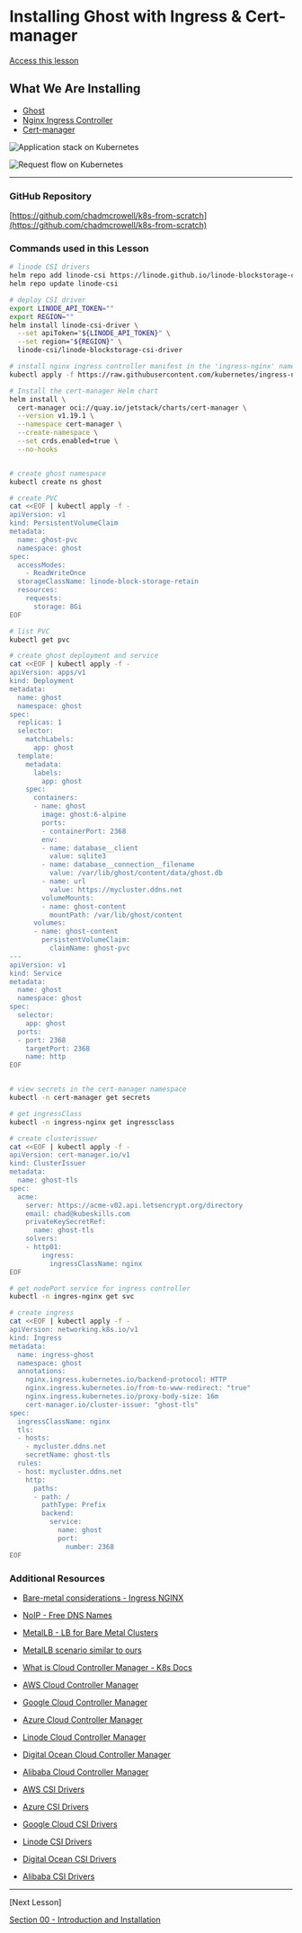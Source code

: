 # Installing Ghost with Ingress & Cert-manager

[Access this lesson](https://community.kubeskills.com/c/kubernetes-from-scratch)

## What We Are Installing

- [Ghost](https://github.com/TryGhost/Ghost)
- [Nginx Ingress Controller](https://github.com/kubernetes/ingress-nginx)
- [Cert-manager](https://github.com/cert-manager/cert-manager)

![Application stack on Kubernetes](ghost-blog-on-k8s-figure1.png)

![Request flow on Kubernetes](ghost-blog-on-k8s-figure2.png)


---

### GitHub Repository

[https://github.com/chadmcrowell/k8s-from-scratch](https://github.com/chadmcrowell/k8s-from-scratch)


### Commands used in this Lesson

```bash
# linode CSI drivers
helm repo add linode-csi https://linode.github.io/linode-blockstorage-csi-driver/
helm repo update linode-csi

# deploy CSI driver
export LINODE_API_TOKEN=""
export REGION=""
helm install linode-csi-driver \
  --set apiToken="${LINODE_API_TOKEN}" \
  --set region="${REGION}" \
  linode-csi/linode-blockstorage-csi-driver

# install nginx ingress controller manifest in the 'ingress-nginx' namespace
kubectl apply -f https://raw.githubusercontent.com/kubernetes/ingress-nginx/controller-v1.13.3/deploy/static/provider/baremetal/deploy.yaml

# Install the cert-manager Helm chart
helm install \
  cert-manager oci://quay.io/jetstack/charts/cert-manager \
  --version v1.19.1 \
  --namespace cert-manager \
  --create-namespace \
  --set crds.enabled=true \
  --no-hooks


# create ghost namespace
kubectl create ns ghost

# create PVC
cat <<EOF | kubectl apply -f -
apiVersion: v1
kind: PersistentVolumeClaim
metadata:
  name: ghost-pvc
  namespace: ghost
spec:
  accessModes:
    - ReadWriteOnce
  storageClassName: linode-block-storage-retain
  resources:
    requests:
      storage: 8Gi
EOF

# list PVC
kubectl get pvc

# create ghost deployment and service
cat <<EOF | kubectl apply -f -
apiVersion: apps/v1
kind: Deployment
metadata:
  name: ghost
  namespace: ghost
spec:
  replicas: 1
  selector:
    matchLabels:
      app: ghost
  template:
    metadata:
      labels:
        app: ghost
    spec:
      containers:
      - name: ghost
        image: ghost:6-alpine
        ports:
        - containerPort: 2368
        env:
        - name: database__client
          value: sqlite3
        - name: database__connection__filename
          value: /var/lib/ghost/content/data/ghost.db
        - name: url
          value: https://mycluster.ddns.net
        volumeMounts:
        - name: ghost-content
          mountPath: /var/lib/ghost/content
      volumes:
      - name: ghost-content
        persistentVolumeClaim:
          claimName: ghost-pvc
---
apiVersion: v1
kind: Service
metadata:
  name: ghost
  namespace: ghost
spec:
  selector:
    app: ghost
  ports:
  - port: 2368
    targetPort: 2368
    name: http
EOF


# view secrets in the cert-manager namespace
kubectl -n cert-manager get secrets

# get ingressClass
kubectl -n ingress-nginx get ingressclass

# create clusterissuer
cat <<EOF | kubectl apply -f -
apiVersion: cert-manager.io/v1
kind: ClusterIssuer
metadata:
  name: ghost-tls
spec:
  acme:
    server: https://acme-v02.api.letsencrypt.org/directory
    email: chad@kubeskills.com
    privateKeySecretRef:
      name: ghost-tls
    solvers:
    - http01:
        ingress:
          ingressClassName: nginx
EOF

# get nodePort service for ingress controller
kubectl -n ingres-nginx get svc

# create ingress
cat <<EOF | kubectl apply -f -
apiVersion: networking.k8s.io/v1
kind: Ingress
metadata:
  name: ingress-ghost
  namespace: ghost
  annotations:
    nginx.ingress.kubernetes.io/backend-protocol: HTTP
    nginx.ingress.kubernetes.io/from-to-www-redirect: "true"
    nginx.ingress.kubernetes.io/proxy-body-size: 16m
    cert-manager.io/cluster-issuer: "ghost-tls"
spec:
  ingressClassName: nginx
  tls:
  - hosts:
    - mycluster.ddns.net
    secretName: ghost-tls
  rules:
  - host: mycluster.ddns.net
    http:
      paths:
      - path: /
        pathType: Prefix
        backend:
          service:
            name: ghost
            port:
              number: 2368
EOF

```







### Additional Resources
- [Bare-metal considerations - Ingress NGINX](https://kubernetes.github.io/ingress-nginx/deploy/baremetal/)
- [NoIP - Free DNS Names](https://noip.com)
- [MetalLB - LB for Bare Metal Clusters](https://metallb.io/)
- [MetalLB scenario similar to ours](https://medium.com/@DhaneshMalviya/ingress-with-metallb-loadbalancer-on-local-4-node-kubernetes-cluster-a0445357048)
- [What is Cloud Controller Manager - K8s Docs](https://kubernetes.io/docs/concepts/architecture/cloud-controller/)
- [AWS Cloud Controller Manager](https://github.com/kubernetes/cloud-provider-aws)
- [Google Cloud Controller Manager](https://github.com/kubernetes/cloud-provider-gcp)
- [Azure Cloud Controller Manager](https://github.com/kubernetes-sigs/cloud-provider-azure)
- [Linode Cloud Controller Manager](https://github.com/linode/linode-cloud-controller-manager)
- [Digital Ocean Cloud Controller Manager](https://github.com/digitalocean/digitalocean-cloud-controller-manager)
- [Alibaba Cloud Controller Manager](https://github.com/kubernetes/cloud-provider-alibaba-cloud)


- [AWS CSI Drivers](https://github.com/kubernetes-sigs/aws-ebs-csi-driver)
- [Azure CSI Drivers](https://github.com/kubernetes-sigs/azuredisk-csi-driver)
- [Google Cloud CSI Drivers](https://github.com/kubernetes-sigs/gcp-compute-persistent-disk-csi-driver)
- [Linode CSI Drivers](https://github.com/linode/linode-blockstorage-csi-driver)
- [Digital Ocean CSI Drivers](https://github.com/digitalocean/csi-digitalocean)
- [Alibaba CSI Drivers](https://github.com/kubernetes-sigs/alibaba-cloud-csi-driver)


---

[Next Lesson]

[Section 00 - Introduction and Installation](README.md)